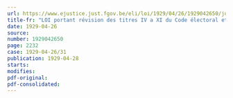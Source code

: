 ```yaml
---
url: https://www.ejustice.just.fgov.be/eli/loi/1929/04/26/1929042650/justel
title-fr: "LOI portant révision des titres IV a XI du Code électoral et modification à la loi du 19 octobre 1921, organique des élections provinciales <Code électoral, titres III à IX>"
date: 1929-04-26
source:
number: 1929042650
page: 2232
case: 1929-04-26/31
publication: 1929-04-28
starts:
modifies:
pdf-original:
pdf-consolidated:
---
```


